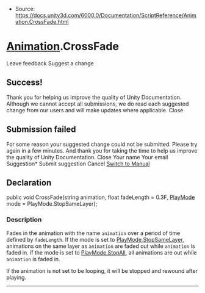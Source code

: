 * Source: https://docs.unity3d.com/6000.0/Documentation/ScriptReference/Animation.CrossFade.html

#  [Animation](https://docs.unity3d.com/6000.0/Documentation/ScriptReference/Animation.html).CrossFade
Leave feedback
Suggest a change
## Success!
Thank you for helping us improve the quality of Unity Documentation. Although we cannot accept all submissions, we do read each suggested change from our users and will make updates where applicable.
Close
## Submission failed
For some reason your suggested change could not be submitted. Please <a>try again</a> in a few minutes. And thank you for taking the time to help us improve the quality of Unity Documentation.
Close
Your name Your email Suggestion* Submit suggestion
Cancel
[Switch to Manual](https://docs.unity3d.com/6000.0/Documentation/Manual/class-Animation.html "Go to Animation Component in the Manual")
## Declaration
public void CrossFade(string animation, float fadeLength = 0.3F, [PlayMode](https://docs.unity3d.com/6000.0/Documentation/ScriptReference/PlayMode.html) mode = PlayMode.StopSameLayer); 
### Description
Fades in the animation with the name `animation` over a period of time defined by `fadeLength`.
If the mode is set to [PlayMode.StopSameLayer](https://docs.unity3d.com/6000.0/Documentation/ScriptReference/PlayMode.StopSameLayer.html), animations on the same layer as `animation` are faded out while `animation` is faded in. if the mode is set to [PlayMode.StopAll](https://docs.unity3d.com/6000.0/Documentation/ScriptReference/PlayMode.StopAll.html), all animations are out while `animation` is faded in.  
  
If the animation is not set to be looping, it will be stopped and rewound after playing.  
  

* * *

